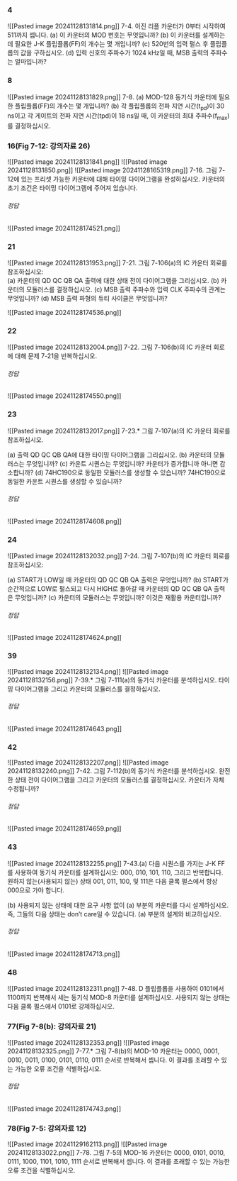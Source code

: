 ### 4
![[Pasted image 20241128131814.png]]
7-4. 이진 리플 카운터가 0부터 시작하여 511까지 셉니다.
(a) 이 카운터의 MOD 번호는 무엇입니까?
(b) 이 카운터를 설계하는 데 필요한 J-K 플립플롭(FF)의 개수는 몇 개입니까?
(c) 520번의 입력 펄스 후 플립플롭의 값을 구하십시오.
(d) 입력 신호의 주파수가 1024 kHz일 때, MSB 출력의 주파수는 얼마입니까?

### 8
![[Pasted image 20241128131829.png]]
7-8.
(a) MOD-128 동기식 카운터에 필요한 플립플롭(FF)의 개수는 몇 개입니까?
(b) 각 플립플롭의 전파 지연 시간(t<sub>pd</sub>)이 30 ns이고 각 게이트의 전파 지연 시간(tpd)이 18 ns일 때, 이 카운터의 최대 주파수(f<sub>max</sub>)를 결정하십시오.

### 16(Fig 7-12: 강의자료 26)
![[Pasted image 20241128131841.png]]
![[Pasted image 20241128131850.png]]
![[Pasted image 20241128165319.png]]
7-16. 그림 7-12에 있는 프리셋 가능한 카운터에 대해 타이밍 다이어그램을 완성하십시오. 카운터의 초기 조건은 타이밍 다이어그램에 주어져 있습니다.
###### 정답
![[Pasted image 20241128174521.png]]
### 21 
![[Pasted image 20241128131953.png]]
7-21. 그림 7-106(a)의 IC 카운터 회로를 참조하십시오:  
(a) 카운터의 QD QC QB QA 출력에 대한 상태 전이 다이어그램을 그리십시오.
(b) 카운터의 모듈러스를 결정하십시오.
(c) MSB 출력 주파수와 입력 CLK 주파수의 관계는 무엇입니까?
(d) MSB 출력 파형의 듀티 사이클은 무엇입니까?

![[Pasted image 20241128174536.png]]
### 22 
![[Pasted image 20241128132004.png]]
7-22. 그림 7-106(b)의 IC 카운터 회로에 대해 문제 7-21을 반복하십시오.
###### 정답
![[Pasted image 20241128174550.png]]
### 23 
![[Pasted image 20241128132017.png]]
7-23.* 그림 7-107(a)의 IC 카운터 회로를 참조하십시오.

(a) 출력 QD QC QB QA에 대한 타이밍 다이어그램을 그리십시오.
(b) 카운터의 모듈러스는 무엇입니까?
(c) 카운트 시퀀스는 무엇입니까? 카운터가 증가합니까 아니면 감소합니까?
(d) 74HC190으로 동일한 모듈러스를 생성할 수 있습니까? 74HC190으로 동일한 카운트 시퀀스를 생성할 수 있습니까?
###### 정답
![[Pasted image 20241128174608.png]]
### 24 
![[Pasted image 20241128132032.png]]
7-24. 그림 7-107(b)의 IC 카운터 회로를 참조하십시오:

(a) START가 LOW일 때 카운터의 QD QC QB QA 출력은 무엇입니까?
(b) START가 순간적으로 LOW로 펄스되고 다시 HIGH로 돌아갈 때 카운터의 QD QC QB QA 출력은 무엇입니까?
(c) 카운터의 모듈러스는 무엇입니까? 이것은 재활용 카운터입니까?
###### 정답
![[Pasted image 20241128174624.png]]
### 39 
![[Pasted image 20241128132134.png]]
![[Pasted image 20241128132156.png]]
7-39.* 그림 7-111(a)의 동기식 카운터를 분석하십시오. 타이밍 다이어그램을 그리고 카운터의 모듈러스를 결정하십시오.
###### 정답
![[Pasted image 20241128174643.png]]
### 42
![[Pasted image 20241128132207.png]]
![[Pasted image 20241128132240.png]]
7-42. 그림 7-112(b)의 동기식 카운터를 분석하십시오. 완전한 상태 전이 다이어그램을 그리고 카운터의 모듈러스를 결정하십시오. 카운터가 자체 수정됩니까?
###### 정답
![[Pasted image 20241128174659.png]]
### 43
![[Pasted image 20241128132255.png]]
7-43.(a) 다음 시퀀스를 가지는 J-K FF를 사용하여 동기식 카운터를 설계하십시오: 000, 010, 101, 110, 그리고 반복합니다. 원하지 않는(사용되지 않는) 상태 001, 011, 100, 및 111은 다음 클록 펄스에서 항상 000으로 가야 합니다.

(b) 사용되지 않는 상태에 대한 요구 사항 없이 (a) 부분의 카운터를 다시 설계하십시오. 즉, 그들의 다음 상태는 don’t care일 수 있습니다. (a) 부분의 설계와 비교하십시오.
###### 정답
![[Pasted image 20241128174713.png]]
### 48
![[Pasted image 20241128132311.png]]
7-48. D 플립플롭을 사용하여 0101에서 1100까지 반복해서 세는 동기식 MOD-8 카운터를 설계하십시오. 사용되지 않는 상태는 다음 클록 펄스에서 0101로 강제하십시오.
### 77(Fig 7-8(b): 강의자료 21)
![[Pasted image 20241128132353.png]]
![[Pasted image 20241128132325.png]]
7-77.* 그림 7-8(b)의 MOD-10 카운터는 0000, 0001, 0010, 0011, 0100, 0101, 0110, 0111 순서로 반복해서 셉니다. 이 결과를 초래할 수 있는 가능한 오류 조건을 식별하십시오.
###### 정답
![[Pasted image 20241128174743.png]]
### 78(Fig 7-5: 강의자료 12)
![[Pasted image 20241129162113.png]]
![[Pasted image 20241128133022.png]]
7-78. 그림 7-5의 MOD-16 카운터는 0000, 0101, 0010, 0111, 1000, 1101, 1010, 1111 순서로 반복해서 셉니다. 이 결과를 초래할 수 있는 가능한 오류 조건을 식별하십시오.